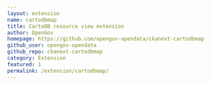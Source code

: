 ```yaml
---
layout: extension
name: cartodbmap
title: CartoDB resource view extension
author: OpenGov
homepage: https://github.com/opengov-opendata/ckanext-cartodbmap
github_user: opengov-opendata
github_repo: ckanext-cartodbmap
category: Extension
featured: 1
permalink: /extension/cartodbmap/
---
```



<Error getting README>
